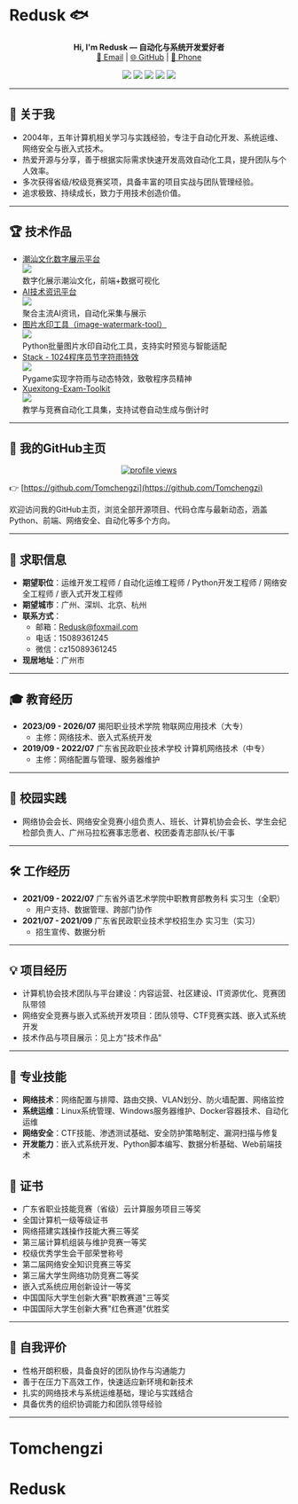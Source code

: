 # Redusk 🐟

<p align="center">
  <b>Hi, I'm Redusk — 自动化与系统开发爱好者</b><br>
  <a href="mailto:Redusk@foxmail.com">📧 Email</a> | <a href="https://github.com/Tomchengzi">🌐 GitHub</a> | <a href="tel:15089361245">📱 Phone</a>
</p>

<p align="center">
  <img src="https://img.shields.io/badge/Python-3776AB?style=for-the-badge&logo=python&logoColor=white"/>
  <img src="https://img.shields.io/badge/Linux-FCC624?style=for-the-badge&logo=linux&logoColor=black"/>
  <img src="https://img.shields.io/badge/Network%20Security-0078D4?style=for-the-badge&logo=windows&logoColor=white"/>
  <img src="https://img.shields.io/badge/Embedded-009688?style=for-the-badge"/>
  <img src="https://img.shields.io/badge/Automation-4CAF50?style=for-the-badge"/>
</p>

---

## 🚀 关于我

- 2004年，五年计算机相关学习与实践经验，专注于自动化开发、系统运维、网络安全与嵌入式技术。
- 热爱开源与分享，善于根据实际需求快速开发高效自动化工具，提升团队与个人效率。
- 多次获得省级/校级竞赛奖项，具备丰富的项目实战与团队管理经验。
- 追求极致、持续成长，致力于用技术创造价值。

---

## 🏆 技术作品

- [潮汕文化数字展示平台](https://tomchengzi.github.io/Chaoshan-Culture/)  
  <img src="https://img.shields.io/badge/HTML-E34F26?style=flat-square&logo=html5&logoColor=white"/>  
  数字化展示潮汕文化，前端+数据可视化
- [AI技术资讯平台](https://tomchengzi.github.io/Dusk_AI_news/)  
  <img src="https://img.shields.io/badge/HTML-E34F26?style=flat-square&logo=html5&logoColor=white"/>  
  聚合主流AI资讯，自动化采集与展示
- [图片水印工具（image-watermark-tool）](https://github.com/Tomchengzi/image-watermark-tool)  
  <img src="https://img.shields.io/badge/Python-3776AB?style=flat-square&logo=python&logoColor=white"/>  
  Python批量图片水印自动化工具，支持实时预览与智能适配
- [Stack - 1024程序员节字符雨特效](https://github.com/Tomchengzi/Stack)  
  <img src="https://img.shields.io/badge/Python-3776AB?style=flat-square&logo=python&logoColor=white"/>  
  Pygame实现字符雨与动态特效，致敬程序员精神
- [Xuexitong-Exam-Toolkit](https://github.com/Tomchengzi/Xuexitong-Exam-Toolkit)  
  <img src="https://img.shields.io/badge/Python-3776AB?style=flat-square&logo=python&logoColor=white"/>  
  教学与竞赛自动化工具集，支持试卷自动生成与倒计时

---

## 🌟 我的GitHub主页

<p align="center">
  <a href="https://github.com/Tomchengzi">
    <img src="https://komarev.com/ghpvc/?username=Tomchengzi&label=Profile%20views&color=0e75b6&style=flat" alt="profile views"/>
  </a>
</p>

👉 [https://github.com/Tomchengzi](https://github.com/Tomchengzi)

欢迎访问我的GitHub主页，浏览全部开源项目、代码仓库与最新动态，涵盖Python、前端、网络安全、自动化等多个方向。

---

## 💼 求职信息

- **期望职位**：运维开发工程师 / 自动化运维工程师 / Python开发工程师 / 网络安全工程师 / 嵌入式开发工程师
- **期望城市**：广州、深圳、北京、杭州
- **联系方式**：
  - 邮箱：Redusk@foxmail.com
  - 电话：15089361245
  - 微信：cz15089361245
- **现居地址**：广州市

---

## 🎓 教育经历

- **2023/09 - 2026/07**  揭阳职业技术学院  物联网应用技术（大专）
  - 主修：网络技术、嵌入式系统开发
- **2019/09 - 2022/07**  广东省民政职业技术学校  计算机网络技术（中专）
  - 主修：网络配置与管理、服务器维护

---

## 🏫 校园实践

- 网络协会会长、网络安全竞赛小组负责人、班长、计算机协会会长、学生会纪检部负责人、广州马拉松赛事志愿者、校团委青志部队长/干事

---

## 🛠️ 工作经历

- **2021/09 - 2022/07**  广东省外语艺术学院中职教育部教务科  实习生（全职）
  - 用户支持、数据管理、跨部门协作
- **2021/07 - 2021/09**  广东省民政职业技术学校招生办  实习生（实习）
  - 招生宣传、数据分析

---

## 💡 项目经历

- 计算机协会技术团队与平台建设：内容运营、社区建设、IT资源优化、竞赛团队带领
- 网络安全竞赛与嵌入式系统开发项目：团队领导、CTF竞赛实践、嵌入式系统开发
- 技术作品与项目展示：见上方"技术作品"

---

## 🧰 专业技能

- **网络技术**：网络配置与排障、路由交换、VLAN划分、防火墙配置、网络监控
- **系统运维**：Linux系统管理、Windows服务器维护、Docker容器技术、自动化运维
- **网络安全**：CTF技能、渗透测试基础、安全防护策略制定、漏洞扫描与修复
- **开发能力**：嵌入式系统开发、Python脚本编写、数据分析基础、Web前端技术

## 🏅 证书

- 广东省职业技能竞赛（省级）云计算服务项目三等奖
- 全国计算机一级等级证书
- 网络搭建实践操作技能大赛三等奖
- 第三届计算机组装与维护竞赛一等奖
- 校级优秀学生会干部荣誉称号
- 第二届网络安全知识竞赛三等奖
- 第三届大学生网络功防竞赛二等奖
- 嵌入式系统应用创新设计一等奖
- 中国国际大学生创新大赛"职教赛道"三等奖
- 中国国际大学生创新大赛"红色赛道"优胜奖

---

## 💬 自我评价

- 性格开朗积极，具备良好的团队协作与沟通能力
- 善于在压力下高效工作，快速适应新环境和新技术
- 扎实的网络技术与系统运维基础，理论与实践结合
- 具备优秀的组织协调能力和团队领导经验

---
# Tomchengzi
# Redusk
